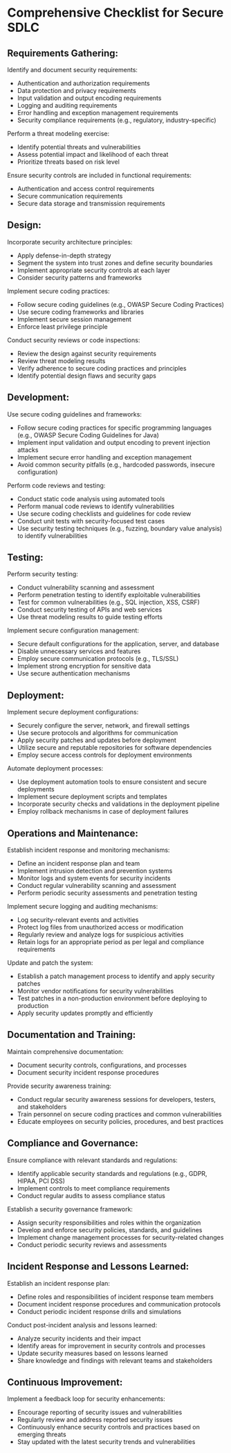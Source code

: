 # Comprehensive Checklist for Secure SDLC

## Requirements Gathering:

Identify and document security requirements:
- Authentication and authorization requirements
- Data protection and privacy requirements
- Input validation and output encoding requirements
- Logging and auditing requirements
- Error handling and exception management requirements
- Security compliance requirements (e.g., regulatory, industry-specific)

Perform a threat modeling exercise:
- Identify potential threats and vulnerabilities
- Assess potential impact and likelihood of each threat
- Prioritize threats based on risk level

Ensure security controls are included in functional requirements:
- Authentication and access control requirements
- Secure communication requirements
- Secure data storage and transmission requirements

## Design:

Incorporate security architecture principles:
- Apply defense-in-depth strategy
- Segment the system into trust zones and define security boundaries
- Implement appropriate security controls at each layer
- Consider security patterns and frameworks

Implement secure coding practices:
- Follow secure coding guidelines (e.g., OWASP Secure Coding Practices)
- Use secure coding frameworks and libraries
- Implement secure session management
- Enforce least privilege principle

Conduct security reviews or code inspections:
- Review the design against security requirements
- Review threat modeling results
- Verify adherence to secure coding practices and principles
- Identify potential design flaws and security gaps

## Development:

Use secure coding guidelines and frameworks:
- Follow secure coding practices for specific programming languages (e.g., OWASP Secure Coding Guidelines for Java)
- Implement input validation and output encoding to prevent injection attacks
- Implement secure error handling and exception management
- Avoid common security pitfalls (e.g., hardcoded passwords, insecure configuration)

Perform code reviews and testing:
- Conduct static code analysis using automated tools
- Perform manual code reviews to identify vulnerabilities
- Use secure coding checklists and guidelines for code review
- Conduct unit tests with security-focused test cases
- Use security testing techniques (e.g., fuzzing, boundary value analysis) to identify vulnerabilities

## Testing:

Perform security testing:
- Conduct vulnerability scanning and assessment
- Perform penetration testing to identify exploitable vulnerabilities
- Test for common vulnerabilities (e.g., SQL injection, XSS, CSRF)
- Conduct security testing of APIs and web services
- Use threat modeling results to guide testing efforts

Implement secure configuration management:
- Secure default configurations for the application, server, and database
- Disable unnecessary services and features
- Employ secure communication protocols (e.g., TLS/SSL)
- Implement strong encryption for sensitive data
- Use secure authentication mechanisms

## Deployment:

Implement secure deployment configurations:
- Securely configure the server, network, and firewall settings
- Use secure protocols and algorithms for communication
- Apply security patches and updates before deployment
- Utilize secure and reputable repositories for software dependencies
- Employ secure access controls for deployment environments

Automate deployment processes:
- Use deployment automation tools to ensure consistent and secure deployments
- Implement secure deployment scripts and templates
- Incorporate security checks and validations in the deployment pipeline
- Employ rollback mechanisms in case of deployment failures

## Operations and Maintenance:

Establish incident response and monitoring mechanisms:
- Define an incident response plan and team
- Implement intrusion detection and prevention systems
- Monitor logs and system events for security incidents
- Conduct regular vulnerability scanning and assessment
- Perform periodic security assessments and penetration testing

Implement secure logging and auditing mechanisms:
- Log security-relevant events and activities
- Protect log files from unauthorized access or modification
- Regularly review and analyze logs for suspicious activities
- Retain logs for an appropriate period as per legal and compliance requirements

Update and patch the system:
- Establish a patch management process to identify and apply security patches
- Monitor vendor notifications for security vulnerabilities
- Test patches in a non-production environment before deploying to production
- Apply security updates promptly and efficiently

## Documentation and Training:

Maintain comprehensive documentation:
- Document security controls, configurations, and processes
- Document security incident response procedures

Provide security awareness training:
- Conduct regular security awareness sessions for developers, testers, and stakeholders
- Train personnel on secure coding practices and common vulnerabilities
- Educate employees on security policies, procedures, and best practices

## Compliance and Governance:

Ensure compliance with relevant standards and regulations:
- Identify applicable security standards and regulations (e.g., GDPR, HIPAA, PCI DSS)
- Implement controls to meet compliance requirements
- Conduct regular audits to assess compliance status

Establish a security governance framework:
- Assign security responsibilities and roles within the organization
- Develop and enforce security policies, standards, and guidelines
- Implement change management processes for security-related changes
- Conduct periodic security reviews and assessments

## Incident Response and Lessons Learned:

Establish an incident response plan:
- Define roles and responsibilities of incident response team members
- Document incident response procedures and communication protocols
- Conduct periodic incident response drills and simulations

Conduct post-incident analysis and lessons learned:
- Analyze security incidents and their impact
- Identify areas for improvement in security controls and processes
- Update security measures based on lessons learned
- Share knowledge and findings with relevant teams and stakeholders

## Continuous Improvement:

Implement a feedback loop for security enhancements:
- Encourage reporting of security issues and vulnerabilities
- Regularly review and address reported security issues
- Continuously enhance security controls and practices based on emerging threats
- Stay updated with the latest security trends and vulnerabilities
